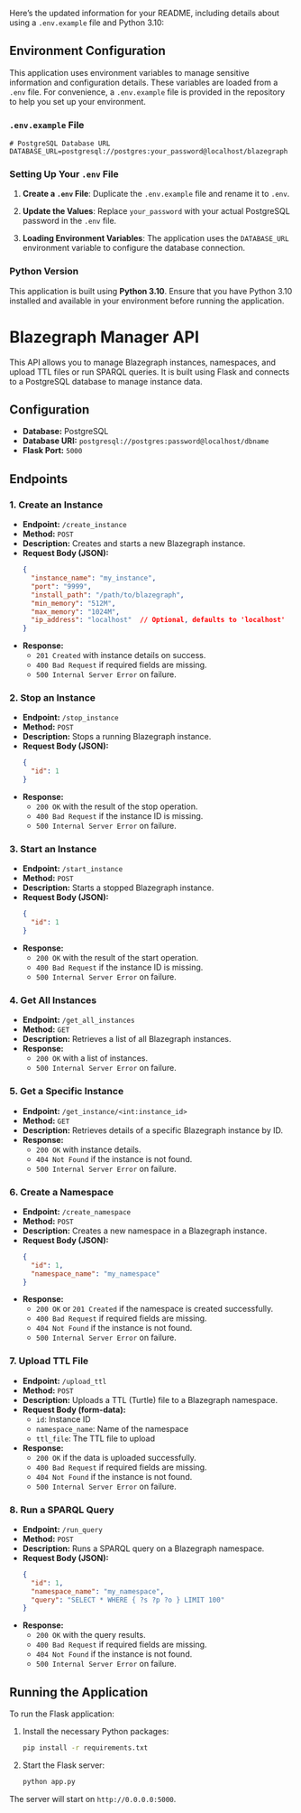 Here’s the updated information for your README, including details about using a `.env.example` file and Python 3.10:
## Environment Configuration

This application uses environment variables to manage sensitive information and configuration details. These variables are loaded from a `.env` file. For convenience, a `.env.example` file is provided in the repository to help you set up your environment.

### `.env.example` File

```env
# PostgreSQL Database URL
DATABASE_URL=postgresql://postgres:your_password@localhost/blazegraph
```

### Setting Up Your `.env` File

1. **Create a `.env` File**: Duplicate the `.env.example` file and rename it to `.env`.

2. **Update the Values**: Replace `your_password` with your actual PostgreSQL password in the `.env` file.

3. **Loading Environment Variables**: The application uses the `DATABASE_URL` environment variable to configure the database connection.

### Python Version

This application is built using **Python 3.10**. Ensure that you have Python 3.10 installed and available in your environment before running the application.

# Blazegraph Manager API

This API allows you to manage Blazegraph instances, namespaces, and upload TTL files or run SPARQL queries. It is built using Flask and connects to a PostgreSQL database to manage instance data.

## Configuration

- **Database:** PostgreSQL
- **Database URI:** `postgresql://postgres:password@localhost/dbname`
- **Flask Port:** `5000`

## Endpoints

### 1. **Create an Instance**

- **Endpoint:** `/create_instance`
- **Method:** `POST`
- **Description:** Creates and starts a new Blazegraph instance.
- **Request Body (JSON):**
  ```json
  {
    "instance_name": "my_instance",
    "port": "9999",
    "install_path": "/path/to/blazegraph",
    "min_memory": "512M",
    "max_memory": "1024M",
    "ip_address": "localhost"  // Optional, defaults to 'localhost'
  }
  ```
- **Response:**
  - `201 Created` with instance details on success.
  - `400 Bad Request` if required fields are missing.
  - `500 Internal Server Error` on failure.

### 2. **Stop an Instance**

- **Endpoint:** `/stop_instance`
- **Method:** `POST`
- **Description:** Stops a running Blazegraph instance.
- **Request Body (JSON):**
  ```json
  {
    "id": 1
  }
  ```
- **Response:**
  - `200 OK` with the result of the stop operation.
  - `400 Bad Request` if the instance ID is missing.
  - `500 Internal Server Error` on failure.

### 3. **Start an Instance**

- **Endpoint:** `/start_instance`
- **Method:** `POST`
- **Description:** Starts a stopped Blazegraph instance.
- **Request Body (JSON):**
  ```json
  {
    "id": 1
  }
  ```
- **Response:**
  - `200 OK` with the result of the start operation.
  - `400 Bad Request` if the instance ID is missing.
  - `500 Internal Server Error` on failure.

### 4. **Get All Instances**

- **Endpoint:** `/get_all_instances`
- **Method:** `GET`
- **Description:** Retrieves a list of all Blazegraph instances.
- **Response:**
  - `200 OK` with a list of instances.
  - `500 Internal Server Error` on failure.

### 5. **Get a Specific Instance**

- **Endpoint:** `/get_instance/<int:instance_id>`
- **Method:** `GET`
- **Description:** Retrieves details of a specific Blazegraph instance by ID.
- **Response:**
  - `200 OK` with instance details.
  - `404 Not Found` if the instance is not found.
  - `500 Internal Server Error` on failure.

### 6. **Create a Namespace**

- **Endpoint:** `/create_namespace`
- **Method:** `POST`
- **Description:** Creates a new namespace in a Blazegraph instance.
- **Request Body (JSON):**
  ```json
  {
    "id": 1,
    "namespace_name": "my_namespace"
  }
  ```
- **Response:**
  - `200 OK` or `201 Created` if the namespace is created successfully.
  - `400 Bad Request` if required fields are missing.
  - `404 Not Found` if the instance is not found.
  - `500 Internal Server Error` on failure.

### 7. **Upload TTL File**

- **Endpoint:** `/upload_ttl`
- **Method:** `POST`
- **Description:** Uploads a TTL (Turtle) file to a Blazegraph namespace.
- **Request Body (form-data):**
  - `id`: Instance ID
  - `namespace_name`: Name of the namespace
  - `ttl_file`: The TTL file to upload
- **Response:**
  - `200 OK` if the data is uploaded successfully.
  - `400 Bad Request` if required fields are missing.
  - `404 Not Found` if the instance is not found.
  - `500 Internal Server Error` on failure.

### 8. **Run a SPARQL Query**

- **Endpoint:** `/run_query`
- **Method:** `POST`
- **Description:** Runs a SPARQL query on a Blazegraph namespace.
- **Request Body (JSON):**
  ```json
  {
    "id": 1,
    "namespace_name": "my_namespace",
    "query": "SELECT * WHERE { ?s ?p ?o } LIMIT 100"
  }
  ```
- **Response:**
  - `200 OK` with the query results.
  - `400 Bad Request` if required fields are missing.
  - `404 Not Found` if the instance is not found.
  - `500 Internal Server Error` on failure.

## Running the Application

To run the Flask application:

1. Install the necessary Python packages:
   ```bash
   pip install -r requirements.txt
   ```

2. Start the Flask server:
   ```bash
   python app.py
   ```

The server will start on `http://0.0.0.0:5000`.
